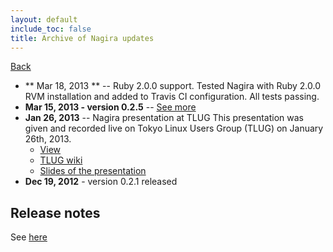 ```yaml
---
layout: default
include_toc: false
title: Archive of Nagira updates
---
```


[Back](index.html)

* ** Mar 18, 2013 ** -- Ruby 2.0.0 support.
  Tested Nagira with Ruby 2.0.0 RVM installation and added to Travis CI configuration. All tests passing.
* **Mar 15, 2013 - version 0.2.5** -- [See more](posts/2013-03-15-nagira_v0.2.5_release)
* **Jan 26, 2013** -- Nagira presentation at TLUG
  This presentation was given and recorded live on Tokyo Linux Users Group (TLUG) on January 26th, 2013.
    - [View](http://www.ustream.tv/recorded/28811269)
    - [TLUG wiki](http://tlug.jp)
    - [Slides of the presentation](tlug-2012-01-26)    
* **Dec 19, 2012** - version 0.2.1 released

## Release notes

See [here](doc/file.History.html)

